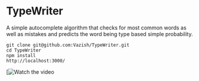 # TypeWriter
A simple autocomplete algorithm that checks for most common words as well as mistakes and predicts the word being type based simple probability.

    git clone git@github.com:Vazish/TypeWriter.git
    cd TypeWriter
    npm install
    http://localhost:3000/

[![Watch the video](https://gfycat.com/gifs/detail/AdventurousFaithfulHawaiianmonkseal)
